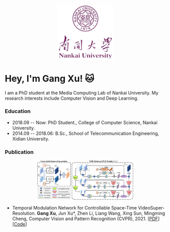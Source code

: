 <p align="center">
  <img src="https://github.com/CS-GangXu/CS-GangXu/blob/main/logo3_none.png" width="175">
</p>

# Hey, I'm Gang Xu! :cat:

I am a PhD student at the Media Computing Lab of Nankai University. My research interests include Computer Vision and Deep Learning.

### Education
- 2018.09 -- Now: PhD Student., College of Computer Science, Nankai University.
- 2014.09 -- 2018.06: B.Sc., School of Telecommunication Engineering, Xidian University.

### Publication
<p align="center">
  <img src="https://github.com/CS-GangXu/CS-GangXu/blob/main/method_cut.png" width="300">
</p>

- Temporal Modulation Network for Controllable Space-Time VideoSuper-Resolution. **Gang Xu**, Jun Xu*, Zhen Li, Liang Wang, Xing Sun, Mingming Cheng, Computer Vision and Pattern Recognition (CVPR), 2021. [[PDF](none)][[Code](https://github.com/CS-GangXu/TMNet)]
